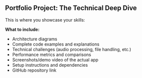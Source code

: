 ## Portfolio Project: The Technical Deep Dive

This is where you showcase your skills:

**What to include:**

- Architecture diagrams
- Complete code examples and explanations
- Technical challenges (audio processing, file handling, etc.)
- Performance metrics and comparisons
- Screenshots/demo video of the actual app
- Setup instructions and dependencies
- GitHub repository link
